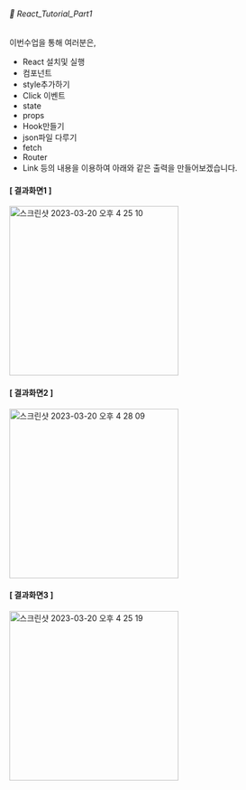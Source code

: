 ###### 🌵 React_Tutorial_Part1

이번수업을 통해 여러분은,
 - React 설치및 실행
 - 컴포넌트
 - style추가하기
 - Click 이벤트 
 - state
 - props
 - Hook만들기
 - json파일 다루기
 - fetch
 - Router
 - Link
 등의 내용을 이용하여 아래와 같은 출력을 만들어보겠습니다.   
 
 
 
 
 #### [ 결과화면1 ]    
 <img width="300" alt="스크린샷 2023-03-20 오후 4 25 10" src="https://user-images.githubusercontent.com/48478079/226273293-928f5d7e-be76-4571-a5d1-acb7968e7dba.png">
 
#### [ 결과화면2 ]
<img width="300" alt="스크린샷 2023-03-20 오후 4 28 09" src="https://user-images.githubusercontent.com/48478079/226273705-08cf250d-7e7f-4656-8ea6-19d30f84e7aa.png">



#### [ 결과화면3 ]    
<img width="300" alt="스크린샷 2023-03-20 오후 4 25 19" src="https://user-images.githubusercontent.com/48478079/226273315-87070d4c-1cc8-4924-80e7-0938b0414a8d.png">
